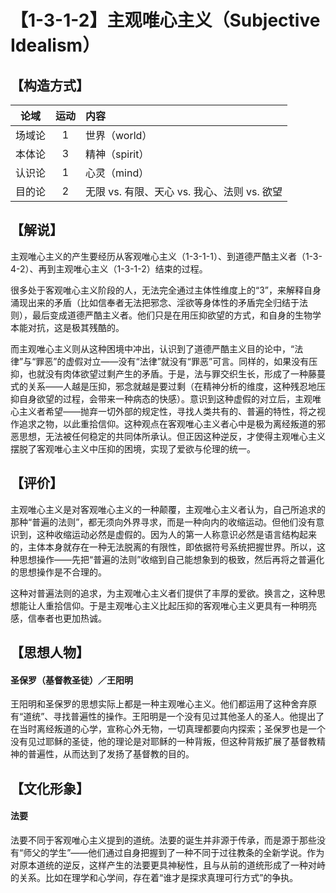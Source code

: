 # 【1-3-1-2】主观唯心主义（Subjective Idealism）

## 【构造方式】
| 论域 | 运动           | 内容 |
|:----:|:----------------:|:-----|
| 场域论   | 1|  世界（world）  |
| 本体论   | 3| 精神（spirit）   |
| 认识论   |1 |  心灵（mind）  |
| 目的论   | 2|  无限 vs. 有限、天心 vs. 我心、法则 vs. 欲望  |

## 【解说】
主观唯心主义的产生要经历从客观唯心主义（1-3-1-1）、到道德严酷主义者（1-3-4-2）、再到主观唯心主义（1-3-1-2）结束的过程。

很多处于客观唯心主义阶段的人，无法完全通过主体性维度上的“3”，来解释自身涌现出来的矛盾（比如信奉者无法把邪念、淫欲等身体性的矛盾完全归结于法则），最后变成道德严酷主义者。他们只是在用压抑欲望的方式，和自身的生物学本能对抗，这是极其残酷的。

而主观唯心主义则从这种困境中冲出，认识到了道德严酷主义目的论中，“法律”与“罪恶”的虚假对立——没有“法律”就没有“罪恶”可言。同样的，如果没有压抑，也就没有肉体欲望过剩产生的矛盾。于是，法与罪交织生长，形成了一种藤蔓式的关系——人越是压抑，邪念就越是要过剩（在精神分析的维度，这种残忍地压抑自身欲望的过程，会带来一种病态的快感）。意识到这种虚假的对立后，主观唯心主义者希望——抛弃一切外部的规定性，寻找人类共有的、普遍的特性，将之视作追求之物，以此重拾信仰。这种观点在客观唯心主义者心中是极为离经叛道的邪恶思想，无法被任何稳定的共同体所承认。但正因这种逆反，才使得主观唯心主义摆脱了客观唯心主义中压抑的困境，实现了爱欲与伦理的统一。

## 【评价】
主观唯心主义是对客观唯心主义的一种颠覆，主观唯心主义者认为，自己所追求的那种“普遍的法则”，都无须向外界寻求，而是一种向内的收缩运动。但他们没有意识到，这种收缩运动必然是虚假的。因为人的第一人称意识必然是语言结构起来的，主体本身就存在一种无法脱离的有限性，即依据符号系统把握世界。所以，这种思想操作——先把“普遍的法则”收缩到自己能想象到的极致，然后再将之普遍化的思想操作是不合理的。

这种对普遍法则的追求，为主观唯心主义者们提供了丰厚的爱欲。换言之，这种思想能让人重拾信仰。于是主观唯心主义比起压抑的客观唯心主义更具有一种明亮感，信奉者也更加热诚。

## 【思想人物】
#### 圣保罗（基督教圣徒）／王阳明
王阳明和圣保罗的思想实际上都是一种主观唯心主义。他们都运用了这种舍弃原有“道统”、寻找普遍性的操作。王阳明是一个没有见过其他圣人的圣人。他提出了在当时离经叛道的心学，宣称心外无物，一切真理都要向内探索；圣保罗也是一个没有见过耶稣的圣徒，他的理论是对耶稣的一种背叛，但这种背叛扩展了基督教精神的普遍性，从而达到了发扬了基督教的目的。

## 【文化形象】
#### 法要
法要不同于客观唯心主义提到的道统。法要的诞生并非源于传承，而是源于那些没有“师父的学生”——他们通过自身把握到了一种不同于过往教条的全新学说。作为对原本道统的逆反，这样产生的法要更具神秘性，且与从前的道统形成了一种对峙的关系。比如在理学和心学间，存在着“谁才是探求真理可行方式”的争执。
